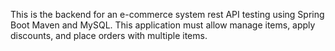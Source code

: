This is the backend for an e-commerce system rest API testing using Spring Boot Maven and
MySQL. This application must allow manage items, apply discounts, and place orders
with multiple items.
